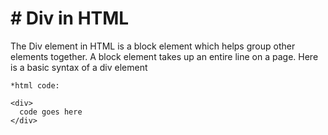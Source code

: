 <h1># Div in HTML</h1>

<p>The Div element in HTML is a block element which helps group other elements together. A block element takes up an entire line on a page. Here is a basic syntax of a div element</p>

	*html code:

	<div>
	  code goes here
	</div>


